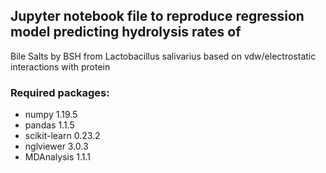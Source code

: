 
## Jupyter notebook file to reproduce regression model predicting hydrolysis rates of  
Bile Salts by BSH from Lactobacillus salivarius based on vdw/electrostatic interactions with protein

### Required packages:
- numpy 1.19.5
- pandas 1.1.5
- scikit-learn 0.23.2
- nglviewer 3.0.3
- MDAnalysis 1.1.1


